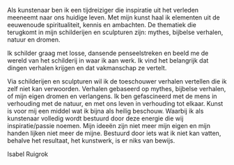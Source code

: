 Als kunstenaar ben ik een tijdreiziger die inspiratie uit het verleden meeneemt naar ons huidige leven.
Met mijn kunst haal ik elementen uit de eeuwenoude spiritualiteit, kennis en ambachten.
De thematiek die terugkomt in mijn schilderijen en sculpturen zijn: mythes, bijbelse verhalen, natuur en dromen.

Ik schilder graag met losse, dansende penseelstreken en beeld me de wereld van het schilderij in waar ik aan werk. 
Ik vind het belangrijk dat dingen verhalen krijgen en dat vakmanschap ze vertelt. 

Via schilderijen en sculpturen wil ik de toeschouwer verhalen vertellen die ik zelf niet kan verwoorden.
Verhalen gebaseerd op mythes, bijbelse verhalen, of mijn eigen dromen en verlangens.
Ik ben gefascineerd met de mens in verhouding met de natuur, en met ons leven in verhouding tot elkaar. Kunst is voor mij een middel wat ik bijna als heilig beschouw. 
Waarbij ik als kunstenaar volledig wordt bestuurd door deze energie die wij inspiratie/passie noemen. 
Mijn ideeën zijn niet meer mijn eigen en mijn handen lijken niet meer de mijne. Bestuurd door iets wat ik niet kan vatten, behalve het resultaat, het kunstwerk, is er niks van bewijs.

Isabel Ruigrok
